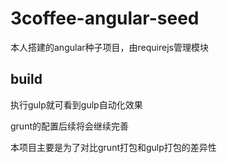 # 3coffee-angular-seed

本人搭建的angular种子项目，由requirejs管理模块

## build

执行gulp就可看到gulp自动化效果

grunt的配置后续将会继续完善

本项目主要是为了对比grunt打包和gulp打包的差异性


